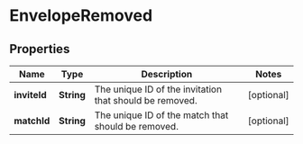 
# EnvelopeRemoved

## Properties
Name | Type | Description | Notes
------------ | ------------- | ------------- | -------------
**inviteId** | **String** | The unique ID of the invitation that should be removed.  |  [optional]
**matchId** | **String** | The unique ID of the match that should be removed.  |  [optional]



